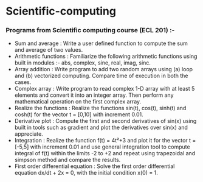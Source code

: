 # Scientific-computing
### Programs from Scientific computing course (ECL 201) :-
<ul>
  <li>Sum and average : Write a user defined function to compute the sum and average of two values.</li>
  <li>Arithmetic functions : Familiarize the following arithmetic functions using built in modules :- abs, complex, sine, real, imag, sinc.</li>
  <li>Array addition : Write program to add two random arrays using (a) loop and (b) vectorized computing. Compare time of execution in both the cases.</li>
  <li>Complex array : Write program to read complex 1-D array with at least 5 elements and convert it into an integer array. Then perform any mathematical operation on the first    complex array.</li>
  <li>Realize the functions : Realize the functions sin(t), cos(t), sinh(t) and cosh(t) for the vector t = [0,10] with increment 0.01.</li>
  <li>Derivative plot : Compute the first and second derivatives of sin(x) using built in tools such as gradient and plot the derivatives over sin(x) and
    appreciate.</li>
  <li>Integration : Realize the function f(t) = 4t²+3 and plot it for the vector t = [-5,5] with increment 0.01 and use general integration tool to compute integral of f(t) within the limits -2 to +2 and repeat using trapezoidal and simpson method and compare the results.</li>
  <li>First order differential equation : Solve the first order differential equation dx/dt + 2x = 0, with the initial condition x(0) = 1.</li>
</ul>
